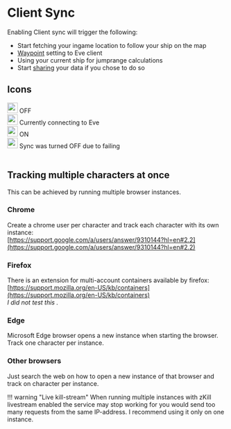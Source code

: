 # Client Sync
Enabling Client sync will trigger the following:

 - Start fetching your ingame location to follow your ship on the map
 - [Waypoint](https://eveeye.readthedocs.io/en/latest/sync/waypoints/) setting to Eve client
 - Using your current ship for jumprange calculations
 - Start [sharing](https://eveeye.readthedocs.io/en/latest/sharing/cloud/) your data if you chose to do so

## Icons
<img src="https://raw.githubusercontent.com/Risingson/eedocs/master/docs/images/Marker-100_off.png" width="24" height="24" > OFF<br>
<img src="https://raw.githubusercontent.com/Risingson/eedocs/master/docs/images/Marker-100_standby.png" width="24" height="24" > Currently connecting to Eve<br>
<img src="https://raw.githubusercontent.com/Risingson/eedocs/master/docs/images/Marker-100_on.png" width="24" height="24" > ON<br>
<img src="https://raw.githubusercontent.com/Risingson/eedocs/master/docs/images/Marker-100_fail.png" width="24" height="24" > Sync was turned OFF due to failing<br><br>

## Tracking multiple characters at once
This can be achieved by running multiple browser instances. 

### Chrome
Create a chrome user per character and track each character with its own instance:<br>
[https://support.google.com/a/users/answer/9310144?hl=en#2.2](https://support.google.com/a/users/answer/9310144?hl=en#2.2)

### Firefox
There is an extension for multi-account containers available by firefox:<br>
[https://support.mozilla.org/en-US/kb/containers](https://support.mozilla.org/en-US/kb/containers)<br>
*I did not test this .*

### Edge
Microsoft Edge browser opens a new instance when starting the browser. Track one character per instance.<br>

### Other browsers
Just search the web on how to open a new instance of that browser and track on character per instance.<br>

!!! warning "Live kill-stream"
    When running multiple instances with zKill livestream enabled the service may stop working for you would send too many requests from the same IP-address. I recommend using it only on one instance.



<!--stackedit_data:
eyJoaXN0b3J5IjpbMTQ2NDQxMTYwMSw0MTI1NDc1ODMsLTk1Mj
I2NTgwMSwtODAxNzA3NTg3LC0yMTI5Mzg5MzQxLC0xODg5NDA3
MjI1LC00NTcxNzQxNDksMzE1MzkyNjc5LDEzNTQ1NDI5NjYsNz
IwOTAzMDIzLC0xNzY5Mzk0MDg4LDgyNzgwNjgyNywxODgwMDAx
OCwxODkyOTI2MDgsLTQyMTQ1NTI5OCwxMDY0MTEzNzksLTEyOD
M1MzUwOTcsLTc3MDkzNjg0MCw2MDc1NjQ0NywtMjEwMzc3NTg2
M119
-->